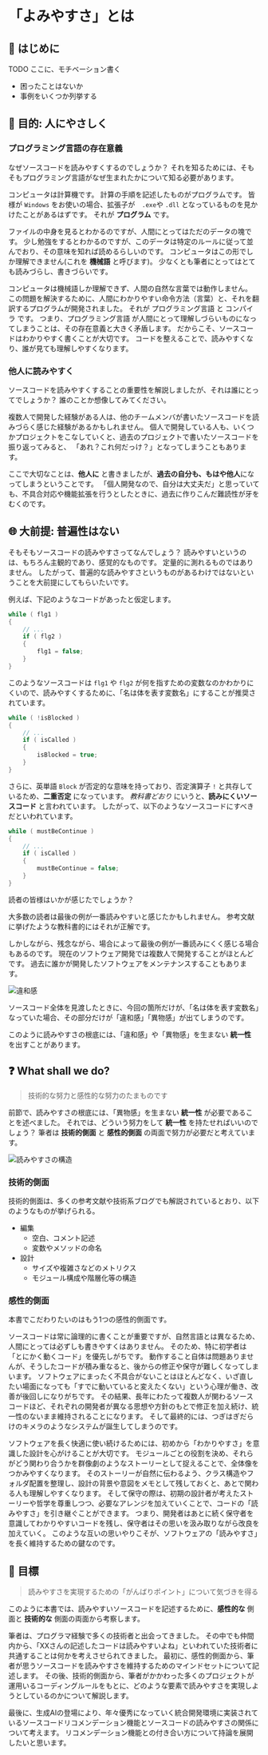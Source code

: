 # 「よみやすさ」とは

## :rocket: はじめに

TODO ここに、モチベーション書く

* 困ったことはないか
* 事例をいくつか列挙する

## :dart: 目的: 人にやさしく

### プログラミング言語の存在意義

なぜソースコードを読みやすくするのでしょうか？
それを知るためには、そもそもプログラミング言語がなぜ生まれたかについて知る必要があります。

コンピュータは計算機です。
計算の手順を記述したものがプログラムです。
皆様が `Windows` をお使いの場合、拡張子が　`.exe`や `.dll` となっているものを見かけたことがあるはずです。
それが **プログラム** です。

ファイルの中身を見るとわかるのですが、人間にとってはただのデータの塊です。
少し勉強をするとわかるのですが、このデータは特定のルールに従って並んでおり、その意味を知れば読めるらしいのです。
コンピュータはこの形でしか理解できません(これを **機械語** と呼びます)。
少なくとも筆者にとってはとても読みづらし、書きづらいです。

コンピュータは機械語しか理解できず、人間の自然な言葉では動作しません。
この問題を解決するために、人間にわかりやすい命令方法（言葉）と、それを翻訳するプログラムが開発されました。
それが プログラミング言語 と コンパイラ です。
つまり、プログラミング言語 が人間にとって理解しづらいものになってしまうことは、その存在意義と大きく矛盾します。
だからこそ、ソースコードはわかりやすく書くことが大切です。
コードを整えることで、読みやすくなり、誰が見ても理解しやすくなります。

### 他人に読みやすく

ソースコードを読みやすくすることの重要性を解説しましたが、それは誰にとってでしょうか？
誰のことか想像してみてください。

複数人で開発した経験がある人は、他のチームメンバが書いたソースコードを読みづらく感じた経験があるかもしれません。
個人で開発している人も、いくつかプロジェクトをこなしていくと、過去のプロジェクトで書いたソースコードを振り返ってみると、
「あれ？これ何だっけ？」となってしまうこともあります。

ここで大切なことは、**他人に** と書きましたが、**過去の自分も、もはや他人**になってしまうということです。
「個人開発なので、自分は大丈夫だ」と思っていても、不具合対応や機能拡張を行うとしたときに、過去に作りこんだ難読性が牙をむくのです。

## :globe_with_meridians: 大前提: 普遍性はない

そもそもソースコードの読みやすさってなんでしょう？
読みやすいというのは、もちろん主観的であり、感覚的なものです。
定量的に測れるものではありません。
したがって、普遍的な読みやすさというものがあるわけではないということを大前提にしてもらいたいです。

例えば、下記のようなコードがあったと仮定します。

```cpp
while ( flg1 )
{
    // ...
    if ( flg2 )
    {
        flg1 = false;
    }
}
```

このようなソースコードは `flg1` や `flg2` が何を指すための変数なのかわかりにくいので、読みやすくするために、「名は体を表す変数名」にすることが推奨されています。

```cpp
while ( !isBlocked )
{
    // ...
    if ( isCalled )
    {
        isBlocked = true;
    }
}
```

さらに、英単語 `Block` が否定的な意味を持っており、否定演算子 `!` と共存しているため、**二重否定** になっています。
*教科書どおり* にいうと、**読みにくいソースコード** と言われています。
したがって、以下のようなソースコードにすべきだといわれています。

```cpp
while ( mustBeContinue )
{
    // ...
    if ( isCalled )
    {
        mustBeContinue = false;
    }
}
```

読者の皆様はいかが感じたでしょうか？

大多数の読者は最後の例が一番読みやすいと感じたかもしれません。
参考文献に挙げたような教科書的にはそれが正解です。

しかしながら、残念ながら、場合によって最後の例が一番読みにくく感じる場合もあるのです。
現在のソフトウェア開発では複数人で開発することがほとんどです。
過去に誰かが開発したソフトウェアをメンテナンスすることもあります。

![違和感](../assets//img/iwakan.drawio.svg)

ソースコード全体を見渡したときに、今回の箇所だけが、「名は体を表す変数名」なっていた場合、その部分だけが「違和感」「異物感」が出てしまうのです。

このように読みやすさの根底には、「違和感」や「異物感」を生まない **統一性** を出すことがあります。

## :question: What shall we do?

> 技術的な努力と感性的な努力のたまものです

前節で、読みやすさの根底には、「異物感」を生まない **統一性** が必要であることを述べました。
それでは、どういう努力をして **統一性** を持たせればいいのでしょう？
筆者は **技術的側面** と **感性的側面** の両面で努力が必要だと考えています。

![読みやすさの構造](../assets//img/description_of_readable.drawio.svg)

### 技術的側面

技術的側面は、多くの参考文献や技術系ブログでも解説されているとおり、以下のようなものが挙げられる。

* 編集
  * 空白、コメント記述
  * 変数やメソッドの命名
* 設計
  * サイズや複雑さなどのメトリクス
  * モジュール構成や階層化等の構造

### 感性的側面

本書でこだわりたいのはもう1つの感性的側面です。

ソースコードは常に論理的に書くことが重要ですが、自然言語とは異なるため、人間にとっては必ずしも書きやすくはありません。
そのため、特に初学者は「とにかく動くコード」を優先しがちです。
動作すること自体は問題ありませんが、そうしたコードが積み重なると、後からの修正や保守が難しくなってしまいます。
ソフトウェアにまったく不具合がないことはほとんどなく、いざ直したい場面になっても「すでに動いていると変えたくない」という心理が働き、改善が後回しになりがちです。
その結果、長年にわたって複数人が関わるソースコードほど、それぞれの開発者が異なる思想や方針のもとで修正を加え続け、統一性のないまま維持されることになります。
そして最終的には、つぎはぎだらけのキメラのようなシステムが誕生してしまうのです。

ソフトウェアを長く快適に使い続けるためには、初めから「わかりやすさ」を意識した設計を心がけることが大切です。
モジュールごとの役割を決め、それらがどう関わり合うかを群像劇のようなストーリーとして捉えることで、全体像をつかみやすくなります。
そのストーリーが自然に伝わるよう、クラス構造やフォルダ配置を整理し、設計の背景や意図をメモとして残しておくと、あとで関わる人も理解しやすくなります。
そして保守の際は、初期の設計者が考えたストーリーや哲学を尊重しつつ、必要なアレンジを加えていくことで、コードの「読みやすさ」を引き継ぐことができます。
つまり、開発者はあとに続く保守者を意識してわかりやすいコードを残し、保守者はその思いを汲み取りながら改良を加えていく。
このような互いの思いやりこそが、ソフトウェアの「読みやすさ」を長く維持するための鍵なのです。

## :checkered_flag: 目標

> 読みやすさを実現するための「がんばりポイント」について気づきを得る

このように本書では、読みやすいソースコードを記述するために、**感性的な** 側面と **技術的な** 側面の両面から考察します。

筆者は、プログラマ経験で多くの技術者と出会ってきました。
その中でも仲間内から、「XXさんの記述したコードは読みやすいよね」といわれていた技術者に共通することは何かを考えさせられてきました。
最初に、感性的側面から、筆者が思うソースコードを読みやすさを維持するためのマインドセットについて記述します。
その後、技術的側面から、筆者がかかわった多くのプロジェクトが運用いるコーディングルールをもとに、どのような要素で読みやすさを実現しようとしているのかについて解説します。

最後に、生成AIの登場により、年々優秀になっていく統合開発環境に実装されているソースコードリコメンデーション機能とソースコードの読みやすさの関係について考えます。
リコメンデーション機能との付き合い方について持論を展開したいと思います。
